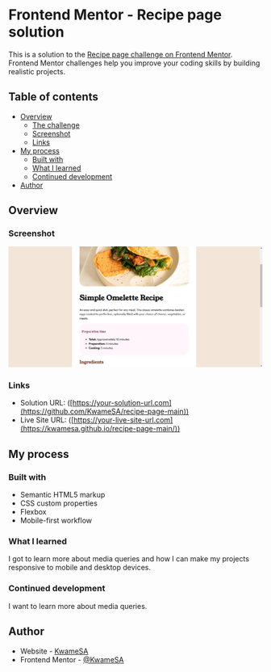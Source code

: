 # Frontend Mentor - Recipe page solution

This is a solution to the [Recipe page challenge on Frontend Mentor](https://www.frontendmentor.io/challenges/recipe-page-KiTsR8QQKm). Frontend Mentor challenges help you improve your coding skills by building realistic projects.

## Table of contents

- [Overview](#overview)
  - [The challenge](#the-challenge)
  - [Screenshot](#screenshot)
  - [Links](#links)
- [My process](#my-process)
  - [Built with](#built-with)
  - [What I learned](#what-i-learned)
  - [Continued development](#continued-development)
- [Author](#author)

## Overview

### Screenshot

![](/recipe-page-main/assets/images/ResponsiveOmeletteRecipe.png)

### Links

- Solution URL: ([https://your-solution-url.com](https://github.com/KwameSA/recipe-page-main))
- Live Site URL: ([https://your-live-site-url.com](https://kwamesa.github.io/recipe-page-main/))

## My process

### Built with

- Semantic HTML5 markup
- CSS custom properties
- Flexbox
- Mobile-first workflow

### What I learned

I got to learn more about media queries and how I can make my projects responsive to mobile and desktop devices.

### Continued development

I want to learn more about media queries.

## Author

- Website - [KwameSA](https://github.com/KwameSA)
- Frontend Mentor - [@KwameSA](https://www.frontendmentor.io/profile/KwameSA)
